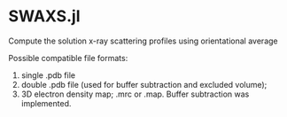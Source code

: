 # SWAXS.jl

Compute the solution x-ray scattering profiles using orientational average

Possible compatible file formats:
1. single .pdb file
2. double .pdb file (used for buffer subtraction and excluded volume);
3. 3D electron density map; .mrc or .map. Buffer subtraction was implemented.
